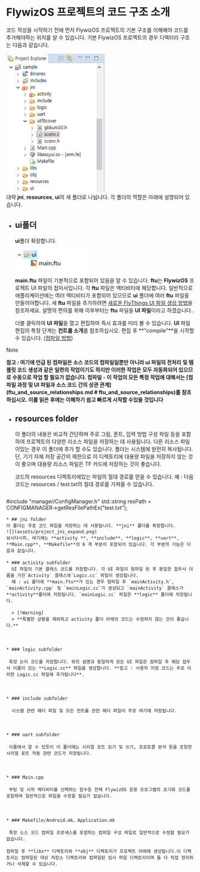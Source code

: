 
# <span id = "project_structure">FlywizOS 프로젝트의 코드 구조 소개</span>
 코드 작성을 시작하기 전에 먼저 FlywizOS 프로젝트의 기본 구조를 이해해야 코드를 추가해야하는 위치를 알 수 있습니다.
 기본 FlywizOS 프로젝트의 경우 디렉터리 구조는 다음과 같습니다.

![项目结构](assets/project_structure.png)  
대략 **jni**, **resources**, **ui**의 세 폴더로 나뉩니다. 각 폴더의 역할은 아래에 설명되어 있습니다.



* ## ui폴더  
  **ui**폴더 확장합니다. 
  
  ![ui文件夹展开](assets/project_ui_expand.png)    
  
   **main.ftu** 파일이 기본적으로 포함되어 있음을 알 수 있습니다. **ftu**는 **FlywizOS** 프로젝트 UI 파일의 접미사입니다. 각 **ftu** 파일은 액티비티에 해당합니다. 일반적으로 애플리케이션에는 여러 액티비티가 포함되어 있으므로 **ui** 폴더에 여러 **ftu** 파일을 만들어야합니다. 새 **ftu** 파일을 추가하려면 [새로운 FlyThings UI 파일 생성 방법](new_flythings_ui_file.md)을 참조하세요. 설명의 편의를 위해 이후부터는 **ftu** 파일을 **UI 파일**이라고 하겠습니다..
  
   더블 클릭하여 **UI 파일**을 열고 편집하여 즉시 효과를 미리 볼 수 있습니다. **UI** 파일 편집의 특정 단계는 **컨트롤 소개**를 참조하십시오.
  편집 후 **"compile"**을 시작할 수 있습니다. ([컴파일 방법](how_to_compile_flythings.md))
  
> [!Note]
  > **참고 : 여기에 언급 된 컴파일은 소스 코드의 컴파일일뿐만 아니라 ui 파일의 전처리 및 템플릿 코드 생성과 같은 일련의 작업이기도 하지만 이러한 작업은 모두 자동화되어 있으므로 수동으로 작업 할 필요가 없습니다. 컴파일 - 이 작업의 모든 특정 작업에 대해서는 [컴파일 과정 및 UI 파일과 소스 코드 간의 상관 관계](ftu_and_source_relationships.md # ftu_and_source_relationships)를 참조하십시오. 이를 읽은 후에는 이해하기 쉽고 빠르게 시작할 수있을 것입니다** 

* ## resources folder  
   이 폴더의 내용은 비교적 간단하며 주로 그림, 폰트, 입력 방법 구성 파일 등을 포함하여 프로젝트의 다양한 리소스 파일을 저장하는 데 사용됩니다. 다른 리소스 파일이있는 경우 이 폴더에 추가 할 수도 있습니다. 폴더는 시스템에 완전히 복사됩니다. 단, 기기 자체 저장 공간의 제한으로 이 디렉토리에 대용량 파일을 저장하지 않는 것이 좋으며 대용량 리소스 파일은 TF 카드에 저장하는 것이 좋습니다.
  
   코드의 resources 디렉토리에있는 파일의 절대 경로를 얻을 수 있습니다.
   예 : 다음 코드는 resources / test.txt의 절대 경로를 가져올 수 있습니다.

   ```c++ 
 #include "manager/ConfigManager.h"
 std::string resPath = CONFIGMANAGER->getResFilePathEx("test.txt");
   ```
* ## jni folder  
   이 폴더는 주로 코드 파일을 저장하는 데 사용됩니다. **jni** 폴더를 확장합니다.  
   ![](assets/project_jni_expand.png)  
   보시다시피, 여기에는 **activity **, **include**, **logic**, **uart**, **Main.cpp**, **Makefile**의 6 개 부분이 포함되어 있습니다. 각 부분의 기능은 다음과 같습니다.
   
   * ### activity subfolder  
     UI 파일의 기본 클래스 코드를 저장합니다. 각 UI 파일이 컴파일 된 후 동일한 접두사 이름을 가진`Activity` 클래스와`Logic.cc` 파일이 생성됩니다. 
     예 : ui 폴더에 **main.ftu**가 있는 경우 컴파일 후 `mainActivity.h`, `mainActivity.cpp` 및 `mainLogic.cc`가 생성되고 `mainActivity` 클래스가 **activity**폴더에 저장됩니다. `mainLogic.cc` 파일은 **logic** 폴더에 저장됩니다.
     
     > [!Warning] 
     > **특별한 상황을 제외하고 activity 폴더 아래의 코드는 수정하지 않는 것이 좋습니다.**
     
     
     
   * ### logic subfolder   
    
    특정 논리 코드를 저장합니다. 위의 설명과 동일하게 모든 UI 파일은 컴파일 후 해당 접두사 이름이 있는 **Logic.cc** 파일을 생성합니다. **참고 : 사용자 지정 코드는 주로 이러한 Logic.cc 파일에 추가됩니다**.
    
    
    
   * ### include subfolder
   
     시스템 관련 헤더 파일 및 모든 컨트롤 관련 헤더 파일이 주로 여기에 저장됩니다.
   
     
   
   * ### uart subfolder  
    
    이름에서 알 수 있듯이 이 폴더에는 시리얼 포트 읽기 및 쓰기, 프로토콜 분석 등을 포함한 시리얼 포트 작동 관련 코드가 저장됩니다.
    
    
    
   * ### Main.cpp
    
    부팅 및 시작 액티비티를 선택하는 함수등 전체 FlywizOS 응용 프로그램의 초기화 코드를 포함하며 일반적으로 파일을 수정할 필요가 없습니다.
    
    
    
   * ### Makefile/Android.mk、Application.mk
    
    특정 소스 코드 컴파일 프로세스를 포함하는 컴파일 구성 파일로 일반적으로 수정할 필요가 없습니다. 

 컴파일 후 **libs** 디렉토리와 **obj** 디렉토리가 프로젝트 아래에 생성됩니다.이 디렉토리는 컴파일된 대상 저장소 디렉토리와 컴파일된 임시 파일 디렉토리이며 둘 다 직접 정리하거나 삭제할 수 있습니다.

